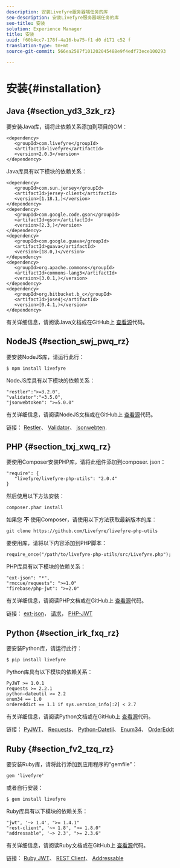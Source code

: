 ```yaml
---
description: 安装Livefyre服务器端任务的库
seo-description: 安装Livefyre服务器端任务的库
seo-title: 安装
solution: Experience Manager
title: 安装
uuid: f60b4cc7-178f-4a16-ba75-f1 d0 d171 c52 f
translation-type: tm+mt
source-git-commit: 566ea2587f101202045488e9f4edf73ece100293

---
```



# 安装{#installation}


## Java {#section_yd3_3zk_rz}

要安装Java库，请将此依赖关系添加到项目的OM：

```
<dependency> 
   <groupId>com.livefyre</groupId> 
   <artifactId>livefyre</artifactId> 
   <version>2.0.3</version> 
</dependency>
```

Java库具有以下模块的依赖关系：

```
<dependency> 
   <groupId>com.sun.jersey</groupId> 
   <artifactId>jersey-client</artifactId> 
   <version>[1.18.1,)</version> 
</dependency> 
<dependency> 
   <groupId>com.google.code.gson</groupId> 
   <artifactId>gson</artifactId> 
   <version>[2.3,)</version> 
</dependency> 
<dependency> 
   <groupId>com.google.guava</groupId> 
   <artifactId>guava</artifactId> 
   <version>[18.0,)</version> 
</dependency> 
<dependency> 
   <groupId>org.apache.commons</groupId> 
   <artifactId>commons-lang3</artifactId> 
   <version>[3.0.1,)</version> 
</dependency> 
<dependency> 
   <groupId>org.bitbucket.b_c</groupId> 
   <artifactId>jose4j</artifactId> 
   <version>[0.4.1,)</version> 
</dependency> 
```

有关详细信息，请阅读Java文档或在GitHub上 [查看源](https://github.com/Livefyre/livefyre-java-utils)代码。

## NodeJS {#section_swj_pwq_rz}

要安装NodeJS库，请运行此行：

`$ npm install livefyre`

NodeJS库具有以下模块的依赖关系：

```
"restler":">=3.2.0", 
"validator":"=3.5.0", 
"jsonwebtoken": ">=5.0.0" 
```

有关详细信息，请阅读NodeJS文档或在GitHub上 [查看源](https://github.com/Livefyre/livefyre-nodejs-utils)代码。

链接： [Restler](https://github.com/danwrong/restler)、 [Validator](https://www.npmjs.org/package/validator)、 [jsonwebten](https://github.com/auth0/node-jsonwebtoken).

## PHP {#section_txj_xwq_rz}

要使用Composer安装PHP库，请将此组件添加到composer. json：

```
"require": { 
   "livefyre/livefyre-php-utils": "2.0.4" 
}
```

然后使用以下方法安装：

```
composer.phar install 
```

如果您 **不** 使用Composer，请使用以下方法获取最新版本的库：

```
git clone https://github.com/Livefyre/livefyre-php-utils 
```

要使用库，请将以下内容添加到PHP脚本：

```
require_once("/path/to/livefyre-php-utils/src/Livefyre.php"); 
```

PHP库具有以下模块的依赖关系：

```
"ext-json": "*", 
"rmccue/requests": ">=1.0" 
"firebase/php-jwt": ">=2.0" 
```

有关详细信息，请阅读PHP文档或在GitHub上 [查看源](https://github.com/Livefyre/livefyre-php-utils)代码。

链接： [ext-json](https://php.net/manual/en/book.json.php)， [请求](https://github.com/rmccue/Requests/)， [PHP-JWT](https://github.com/firebase/php-jwt/tree/v2.0.0)

## Python {#section_irk_fxq_rz}

要安装Python库，请运行此行：

`$ pip install livefyre`

Python库具有以下模块的依赖关系：

```
PyJWT >= 1.0.1  
requests >= 2.2.1  
python-dateutil >= 2.2  
enum34 == 1.0  
ordereddict == 1.1 if sys.version_info[:2] < 2.7 
```

有关详细信息，请阅读Python文档或在GitHub上 [查看源](https://github.com/Livefyre/livefyre-python-utils)代码。

链接： [PyJWT](https://github.com/progrium/pyjwt)、 [Requests](https://github.com/kennethreitz/requests)、 [Python-Datetil](https://pypi.python.org/pypi/python-dateutil)、 [Enum34](https://pypi.python.org/pypi/enum34)、 [OrderEddt](https://pypi.python.org/pypi/ordereddict)

## Ruby {#section_fv2_tzq_rz}

要安装Ruby库，请将此行添加到应用程序的“gemfile”：

```
gem 'livefyre' 
```

或者自行安装：

`$ gem install livefyre`

Ruby库具有以下模块的依赖关系：

```
"jwt", '~> 1.4', ">= 1.4.1"  
"rest-client", '~> 1.8', ">= 1.8.0"  
"addressable", '~> 2.3', ">= 2.3.6" 
```

有关详细信息，请阅读Ruby文档或在GitHub上 [查看源](https://github.com/Livefyre/livefyre-ruby-utils)代码。

链接： [Ruby JWT](https://github.com/firebase/php-jwt/tree/v2.0.0)、 [REST Client](https://github.com/rest-client/rest-client/)、 [Addressable](https://github.com/sporkmonger/addressable)
